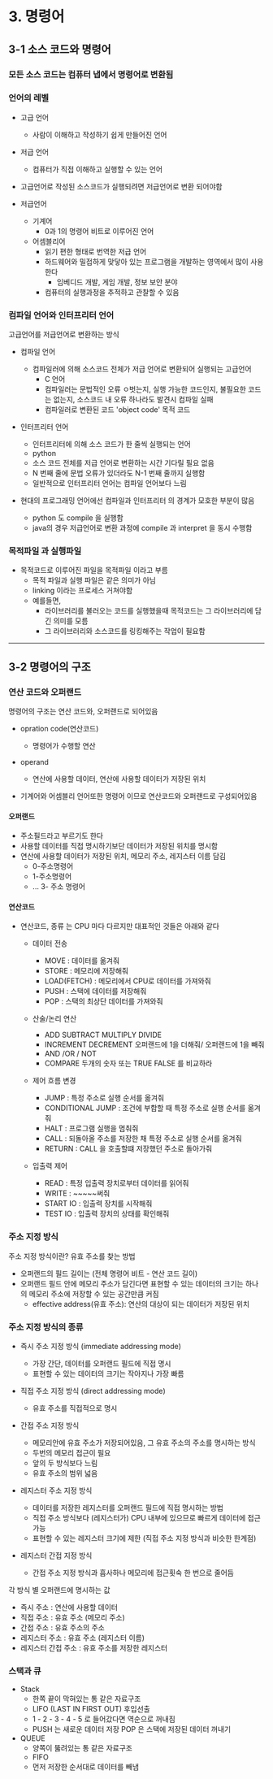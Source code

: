 # 3. 명령어

## 3-1 소스 코드와 명령어

### 모든 소스 코드는 컴퓨터 냅에서 명령어로 변환됨

### 언어의 레벨

- 고급 언어 
  - 사람이 이해하고 작성하기 쉽게 만들어진 언어
- 저급 언어
  - 컴퓨터가 직접 이해하고 실행할 수 있는 언어

- 고급언어로 작성된 소스코드가 실행되려면 저급언어로 변환 되어야함
  
- 저급언어
  - 기계어
    - 0과 1의 명령어 비트로 이루어진 언어
  - 어셈블리어
    - 읽기 편한 형태로 번역한 저급 언어
    - 하드웨어와 밀접하게 맞닿아 있는 프로그램을 개발하는 영역에서 많이 사용한다
      - 임베디드 개발, 게임 개발, 정보 보안 분야
    - 컴퓨터의 실행과정을 추적하고 관찰할 수 있음

### 컴파일 언어와 인터프리터 언어

고급언어를 저급언어로 변환하는 방식

- 컴파일 언어
  - 컴파일러에 의해 소스코드 전체가 저급 언어로 변환되어 실행되는 고급언어
    - C 언어
    - 컴파일러는 문법적인 오류 ㅇ벗는지, 실행 가능한 코드인지, 불필요한 코드는 없는지, 소스코드 내 오류 하나라도 발견시 컴파일 실패
    - 컴파일러로 변환된 코드 'object code' 목적 코드
- 인터프리터 언어
    - 인터프리터에 의해 소스 코드가 한 줄씩 실행되는 언어
    - python
    - 소스 코드 전체를 저급 언어로 변환하는 시간 기다릴 필요 없음
    - N 번째 줄에 문법 오류가 있더라도 N-1 번째 줄까지 실행함
    - 일반적으로 인터프리터 언어는 컴파일 언어보다 느림

- 현대의 프로그래밍 언어에선 컴파일과 인터프리터 의 경계가 모호한 부분이 많음
  - python 도 compile 을 실행함
  - java의 경우 저급언어로 변환 과정에 compile 과 interpret 을 동시 수행함


### 목적파일 과 실행파일

- 목적코드로 이루어진 파일을 목적파일 이라고 부름
  - 목적 파일과 실행 파일은 같은 의미가 아님
  - linking 이라는 프로세스 거쳐야함
  - 예를들면,
    - 라이브러리를 불러오는 코드를 실행했을때 목적코드는 그 라이브러리에 담긴 의미를 모름
    - 그 라이브러리와 소스코드를 링킹해주는 작업이 필요함


---

## 3-2 명령어의 구조

### 연산 코드와 오퍼랜드

명령어의 구조는 연산 코드와, 오퍼랜드로 되어있음
- opration code(연산코드)
  - 명령어가 수행할 연산

- operand
  - 연산에 사용할 데이터, 연산에 사용할 데이터가 저장된 위치

- 기계어와 어셈블리 언어또한 명령어 이므로 연산코드와 오퍼랜드로 구성되어있음

#### 오퍼랜드
- 주소필드라고 부르기도 한다
- 사용할 데이터를 직접 명시하기보단 데이터가 저장된 위치를 명시함
- 연산에 사용할 데이터가 저장된 위치, 메모리 주소, 레지스터 이름 담김
    - 0-주소명령어
    - 1-주소명령어
    - ... 3- 주소 명령어

#### 연산코드
- 연산코드, 종류 는 CPU 마다 다르지만 대표적인 것들은 아래와 같다

  - 데이터 전송
    - MOVE : 데이터를 옮겨줘
    - STORE : 메모리에 저장해줘
    - LOAD(FETCH) : 메모리에서 CPU로 데이터를 가져와줘
    - PUSH : 스택에 데이터를 저장해줘
    - POP : 스택의 최상단 데이터를 가져와줘


  - 산술/논리 연산
    - ADD SUBTRACT MULTIPLY DIVIDE
    - INCREMENT DECREMENT 오퍼랜드에 1을 더해줘/ 오퍼랜드에 1을 빼줘
    - AND /OR / NOT 
    - COMPARE 두개의 숫자 또는 TRUE FALSE 를 비교하라

  - 제어 흐름 변경
    - JUMP : 특정 주소로 실행 순서를 옮겨줘
    - CONDITIONAL JUMP : 조건에 부합할 때 특정 주소로 실행 순서를 옮겨줘
    - HALT : 프로그램 실행을 멈춰줘
    - CALL : 되돌아올 주소를 저장한 채 특정 주소로 실행 순서를 옮겨줘
    - RETURN : CALL 을 호출할떄 저장했던 주소로 돌아가줘
  - 입출력 제어
    - READ : 특정 입출력 장치로부터 데이터를 읽어줘
    - WRITE : ~~~~~써줘
    - START IO : 입출력 장치를 시작해줘
    - TEST IO : 입출력 장치의 상태를 확인해줘

### 주소 지정 방식

주소 지정 방식이란? 유효 주소를 찾는 방법 

- 오퍼랜드의 필드 길이는 (전체 명령어 비트 - 연산 코드 길이)
- 오퍼랜드 필드 안에 메모리 주소가 담긴다면 표현할 수 있는 데이터의 크기는 하나의 메모리 주소에 저장할 수 있는 공간만큼 커짐
    - effective address(유효 주소): 연산의 대상이 되는 데이터가 저장된 위치


### 주소 지정 방식의 종류

- 즉시 주소 지정 방식 (immediate addressing mode)
  - 가장 간단, 데이터를 오퍼랜드 필드에 직접 명시
  - 표현할 수 있는 데이터의 크기는 작아지나 가장 빠름
- 직접 주소 지정 방식 (direct addressing mode)
  - 유효 주소를 직접적으로 명시
- 간접 주소 지정 방식
  - 메모리안에 유효 주소가 저장되어있음, 그 유효 주소의 주소를 명시하는 방식
  - 두번의 메모리 접근이 필요
  - 앞의 두 방식보다 느림
  - 유효 주소의 범위 넓음

- 레지스터 주소 지정 방식
  - 데이터를 저장한 레지스터를 오퍼랜드 필드에 직접 명시하는 방법
  - 직접 주소 방식보다 (레지스터가) CPU 내부에 있으므로 빠르게 데이터에 접근 가능
  - 표현할 수 있는 레지스터 크기에 제한 (직접 주소 지정 방식과 비슷한 한계점)

- 레지스터 간접 지정 방식
  - 간접 주소 지정 방식과 흡사하나 메모리에 접근횟숙 한 번으로 줄어듬



각 방식 별 오퍼랜드에 명시하는 값
- 즉시 주소 : 연산에 사용할 데이터
- 직접 주소 : 유효 주소 (메모리 주소)
- 간접 주소 : 유효 주소의 주소
- 레지스터 주소 : 유효 주소 (레지스터 이름)
- 레지스터 간접 주소 : 유효 주소를 저장한 레지스터


### 스택과 큐

- Stack
  - 한쪽 끝이 막혀있는 통 같은 자료구조
  - LIFO (LAST IN FIRST OUT) 후입선출
  - 1 - 2 - 3 - 4 - 5 로 들어갔다면 역순으로 꺼내짐
  - PUSH 는 새로운 데이터 저장 POP 은 스택에 저장된 데이터 꺼내기
- QUEUE
  - 양쪽이 뚫려있는 통 같은 자료구조
  - FIFO
  - 먼저 저장한 순서대로 데이터를 빼냄


